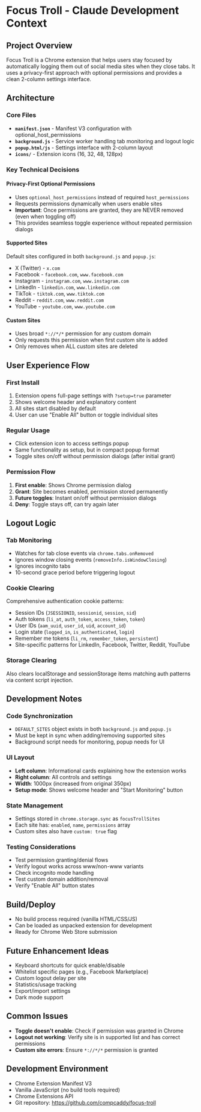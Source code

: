 # Focus Troll - Claude Development Context

## Project Overview
Focus Troll is a Chrome extension that helps users stay focused by automatically logging them out of social media sites when they close tabs. It uses a privacy-first approach with optional permissions and provides a clean 2-column settings interface.

## Architecture

### Core Files
- **`manifest.json`** - Manifest V3 configuration with optional_host_permissions
- **`background.js`** - Service worker handling tab monitoring and logout logic
- **`popup.html/js`** - Settings interface with 2-column layout
- **`icons/`** - Extension icons (16, 32, 48, 128px)

### Key Technical Decisions

#### Privacy-First Optional Permissions
- Uses `optional_host_permissions` instead of required `host_permissions`
- Requests permissions dynamically when users enable sites
- **Important**: Once permissions are granted, they are NEVER removed (even when toggling off)
- This provides seamless toggle experience without repeated permission dialogs

#### Supported Sites
Default sites configured in both `background.js` and `popup.js`:
- X (Twitter) - `x.com`
- Facebook - `facebook.com`, `www.facebook.com`
- Instagram - `instagram.com`, `www.instagram.com`
- LinkedIn - `linkedin.com`, `www.linkedin.com`
- TikTok - `tiktok.com`, `www.tiktok.com`
- Reddit - `reddit.com`, `www.reddit.com`
- YouTube - `youtube.com`, `www.youtube.com`

#### Custom Sites
- Uses broad `*://*/*` permission for any custom domain
- Only requests this permission when first custom site is added
- Only removes when ALL custom sites are deleted

## User Experience Flow

### First Install
1. Extension opens full-page settings with `?setup=true` parameter
2. Shows welcome header and explanatory content
3. All sites start disabled by default
4. User can use "Enable All" button or toggle individual sites

### Regular Usage
- Click extension icon to access settings popup
- Same functionality as setup, but in compact popup format
- Toggle sites on/off without permission dialogs (after initial grant)

### Permission Flow
1. **First enable**: Shows Chrome permission dialog
2. **Grant**: Site becomes enabled, permission stored permanently
3. **Future toggles**: Instant on/off without permission dialogs
4. **Deny**: Toggle stays off, can try again later

## Logout Logic

### Tab Monitoring
- Watches for tab close events via `chrome.tabs.onRemoved`
- Ignores window closing events (`removeInfo.isWindowClosing`)
- Ignores incognito tabs
- 10-second grace period before triggering logout

### Cookie Clearing
Comprehensive authentication cookie patterns:
- Session IDs (`JSESSIONID`, `sessionid`, `session`, `sid`)
- Auth tokens (`li_at`, `auth_token`, `access_token`, `token`)
- User IDs (`aam_uuid`, `user_id`, `uid`, `account_id`)
- Login state (`logged_in`, `is_authenticated`, `login`)
- Remember me tokens (`li_rm`, `remember_token`, `persistent`)
- Site-specific patterns for LinkedIn, Facebook, Twitter, Reddit, YouTube

### Storage Clearing
Also clears localStorage and sessionStorage items matching auth patterns via content script injection.

## Development Notes

### Code Synchronization
- `DEFAULT_SITES` object exists in both `background.js` and `popup.js`
- Must be kept in sync when adding/removing supported sites
- Background script needs for monitoring, popup needs for UI

### UI Layout
- **Left column**: Informational cards explaining how the extension works
- **Right column**: All controls and settings
- **Width**: 1000px (increased from original 350px)
- **Setup mode**: Shows welcome header and "Start Monitoring" button

### State Management
- Settings stored in `chrome.storage.sync` as `focusTrollSites`
- Each site has: `enabled`, `name`, `permissions` array
- Custom sites also have `custom: true` flag

### Testing Considerations
- Test permission granting/denial flows
- Verify logout works across www/non-www variants
- Check incognito mode handling
- Test custom domain addition/removal
- Verify "Enable All" button states

## Build/Deploy
- No build process required (vanilla HTML/CSS/JS)
- Can be loaded as unpacked extension for development
- Ready for Chrome Web Store submission

## Future Enhancement Ideas
- Keyboard shortcuts for quick enable/disable
- Whitelist specific pages (e.g., Facebook Marketplace)
- Custom logout delay per site
- Statistics/usage tracking
- Export/import settings
- Dark mode support

## Common Issues
- **Toggle doesn't enable**: Check if permission was granted in Chrome
- **Logout not working**: Verify site is in supported list and has correct permissions
- **Custom site errors**: Ensure `*://*/*` permission is granted

## Development Environment
- Chrome Extension Manifest V3
- Vanilla JavaScript (no build tools required)
- Chrome Extensions API
- Git repository: https://github.com/compcaddy/focus-troll